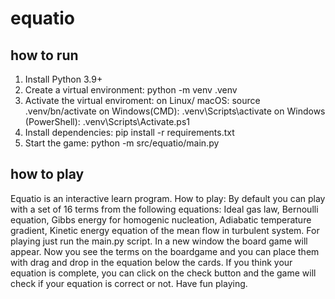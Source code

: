 # equatio
## how to run
1. Install Python 3.9+
2. Create a virtual environment: python -m  venv .venv
3. Activate the virtual enviroment:
    on Linux/ macOS: source .venv/bn/activate
    on Windows(CMD): .venv\Scripts\activate
    on Windows (PowerShell): .venv\Scripts\Activate.ps1
4. Install dependencies: pip install -r requirements.txt
5. Start the game: python -m src/equatio/main.py

## how to play
Equatio is an interactive learn program.
How to play:
By default you can play with a set of 16 terms from the following equations:
Ideal gas law,
Bernoulli equation,
Gibbs energy for homogenic nucleation,
Adiabatic temperature gradient,
Kinetic energy equation of the mean flow in turbulent system.
For playing just run the main.py script. In a new window the board game will appear. 
Now you see the terms on the boardgame and you can place them with drag and drop in the equation below the cards.
If you think your equation is complete, you can click on the check button and the game will check if your equation is 
correct or not. Have fun playing.